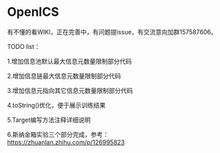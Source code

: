 # OpenICS

有不懂的看WIKI，正在完善中，有问题提issue，有交流意向加群157587606。

TODO list：

1.增加信息池默认最大信息元数量限制部分代码

2.增加信息链最大信息元数量限制部分代码

3.增加信息元指向其它信息元数量限制部分代码

4.toString()优化，便于展示训练结果

5.Target编写方法注释详细说明

6.斯纳金箱实验三个部分完成，参考：https://zhuanlan.zhihu.com/p/126995823
